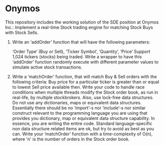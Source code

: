 # Onymos
This repository includes the working solution of the SDE position at Onymos Inc.:
Implement a real-time Stock trading engine for matching Stock Buys with Stock Sells.
1. Write an ‘addOrder’ function that will have the following parameters:
   
   ‘Order Type’ (Buy or Sell), ‘Ticker Symbol’, ‘Quantity’, ‘Price’
   Support 1,024 tickers (stocks) being traded.
   Write a wrapper to have this ‘addOrder’ function randomly execute with different parameter values to simulate active stock transactions.

2. Write a ‘matchOrder’ function, that will match Buy & Sell orders with the following criteria:
   Buy price for a particular ticker is greater than or equal to lowest Sell price available then.
   Write your code to handle race conditions when multiple threads modify the Stock order book, as run in real-life, by multiple stockbrokers. Also, use lock-free data structures.
   Do not use any dictionaries, maps or equivalent data structures. Essentially there should be no ‘import’-s nor ‘include’-s nor similar construct relevant to the programming language you are using that provides you dictionary, map or equivalent data structure capability. In essence, you are writing the entire code. Standard language-specific non data structure related items are ok, but try to avoid as best as you can.
   Write your ‘matchOrder’ function with a time-complexity of O(n), where 'n' is the number of orders in the Stock order book.
